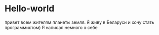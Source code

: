 # Hello-world   

привет всем жителям планеты земля. Я живу  в  Беларуси и хочу стать программистом)
Я  написал немного о себе
